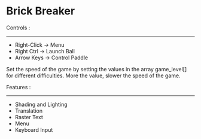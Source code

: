 Brick Breaker
============================
Controls :
__________
* Right-Click  -> Menu
* Right Ctrl -> Launch Ball
* Arrow Keys -> Control Paddle

Set the speed of the game by setting the values in the array game_level[] for different difficulties. More the value, slower the speed of the game.



Features :
__________

* Shading and Lighting
* Translation
* Raster Text
* Menu
* Keyboard Input



